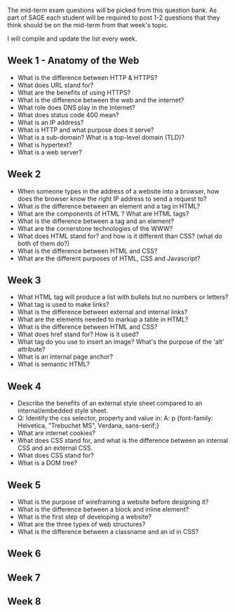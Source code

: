 The mid-term exam questions will be picked from this question bank. As part of SAGE each student will be required to post 1-2 questions that they think should be on the mid-term from that week's topic.

I will compile and update the list every week.


## Week 1 - Anatomy of the Web

- What is the difference between HTTP & HTTPS?
- What does URL stand for?
- What are the benefits of using HTTPS?
- What is the difference between the web and the internet?
- What role does DNS play in the Internet?
- What does status code 400 mean?
- What is an IP address?
- What is HTTP and what purpose does it serve?
- What is a sub-domain? What is a top-level domain (TLD)?
- What is hypertext?
- What is a web server?

## Week 2

- When someone types in the address of a website into a browser, how does the browser know the right IP address to send a request to?
- What is the difference between an element and a tag in HTML?
- What are the components of HTML ? What are HTML tags?
- What is the difference between a tag and an element?
- What are the cornerstone technologies of the WWW?
- What does HTML stand for? and how is it different than CSS? (what do both of them do?)
- What is the difference between HTML and CSS?
- What are the different purposes of HTML, CSS and Javascript?


## Week 3  

- What HTML tag will produce a list with bullets but no numbers or letters?
- What tag is used to make links?
- What is the difference between external and internal links?
- What are the elements needed to markup a table in HTML?
- What is the difference between HTML and CSS?
- What does href stand for? How is it used?
- What tag do you use to insert an image? What's the purpose of the 'alt' attribute?
- What is an internal page anchor?
- What is semantic HTML?


## Week 4

- Describe the benefits of an external style sheet compared to an internal/embedded style sheet.
- Q: Identify the css selector, property and value in: A: p {font-family: Helvetica, "Trebuchet MS", Verdana, sans-serif;}
- What are internet cookies?
- What does CSS stand for, and what is the difference between an internal CSS and an external CSS.
- What does CSS stand for?
- What is a DOM tree?


## Week 5

- What is the purpose of wireframing a website before designing it?
- What is the difference between a block and inline element? 
- What is the first step of developing a website?
- What are the three types of web structures?
- What is the difference between a classname and an id in CSS?


## Week 6

## Week 7

## Week 8
